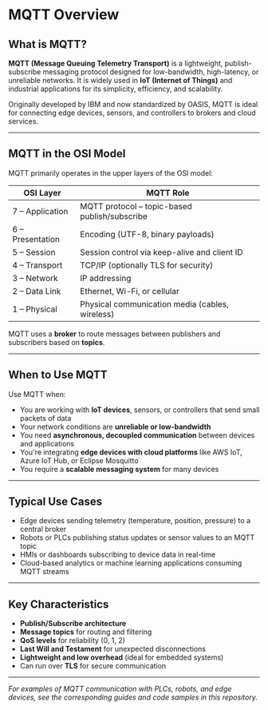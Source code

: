 # MQTT Overview

## What is MQTT?

**MQTT (Message Queuing Telemetry Transport)** is a lightweight, publish-subscribe messaging protocol designed for low-bandwidth, high-latency, or unreliable networks. It is widely used in **IoT (Internet of Things)** and industrial applications for its simplicity, efficiency, and scalability.

Originally developed by IBM and now standardized by OASIS, MQTT is ideal for connecting edge devices, sensors, and controllers to brokers and cloud services.

---

## MQTT in the OSI Model

MQTT primarily operates in the upper layers of the OSI model:

| OSI Layer        | MQTT Role                                            |
|------------------|------------------------------------------------------|
| 7 – Application  | MQTT protocol – topic-based publish/subscribe        |
| 6 – Presentation | Encoding (UTF-8, binary payloads)                    |
| 5 – Session      | Session control via keep-alive and client ID         |
| 4 – Transport    | TCP/IP (optionally TLS for security)                 |
| 3 – Network      | IP addressing                                        |
| 2 – Data Link    | Ethernet, Wi-Fi, or cellular                         |
| 1 – Physical     | Physical communication media (cables, wireless)      |

MQTT uses a **broker** to route messages between publishers and subscribers based on **topics**.

---

## When to Use MQTT

Use MQTT when:

- You are working with **IoT devices**, sensors, or controllers that send small packets of data
- Your network conditions are **unreliable or low-bandwidth**
- You need **asynchronous, decoupled communication** between devices and applications
- You're integrating **edge devices with cloud platforms** like AWS IoT, Azure IoT Hub, or Eclipse Mosquitto
- You require a **scalable messaging system** for many devices

---

## Typical Use Cases

- Edge devices sending telemetry (temperature, position, pressure) to a central broker
- Robots or PLCs publishing status updates or sensor values to an MQTT topic
- HMIs or dashboards subscribing to device data in real-time
- Cloud-based analytics or machine learning applications consuming MQTT streams

---

## Key Characteristics

- **Publish/Subscribe architecture**
- **Message topics** for routing and filtering
- **QoS levels** for reliability (0, 1, 2)
- **Last Will and Testament** for unexpected disconnections
- **Lightweight and low overhead** (ideal for embedded systems)
- Can run over **TLS** for secure communication

---

 *For examples of MQTT communication with PLCs, robots, and edge devices, see the corresponding guides and code samples in this repository.*
